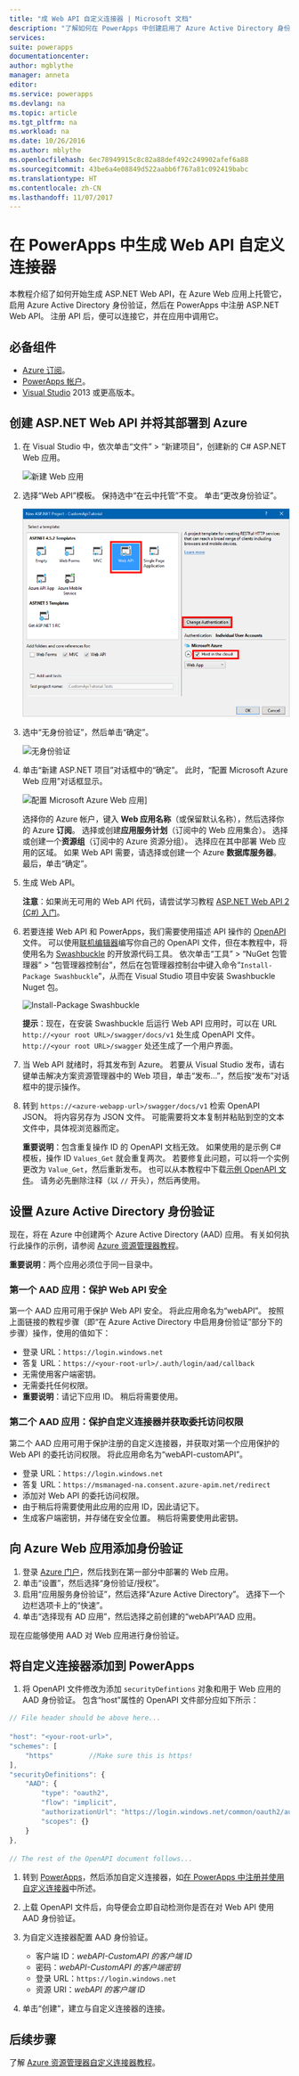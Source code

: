 ```yaml
---
title: "成 Web API 自定义连接器 | Microsoft 文档"
description: "了解如何在 PowerApps 中创建启用了 Azure Active Directory 身份验证的 ASP.NET Web API。"
services: 
suite: powerapps
documentationcenter: 
author: mgblythe
manager: anneta
editor: 
ms.service: powerapps
ms.devlang: na
ms.topic: article
ms.tgt_pltfrm: na
ms.workload: na
ms.date: 10/26/2016
ms.author: mblythe
ms.openlocfilehash: 6ec78949915c8c82a88def492c249902afef6a88
ms.sourcegitcommit: 43be6a4e08849d522aabb6f767a81c092419babc
ms.translationtype: HT
ms.contentlocale: zh-CN
ms.lasthandoff: 11/07/2017
---
```

# <a name="build-a-custom-connector-for-a-web-api-in-powerapps"></a>在 PowerApps 中生成 Web API 自定义连接器
本教程介绍了如何开始生成 ASP.NET Web API，在 Azure Web 应用上托管它，启用 Azure Active Directory 身份验证，然后在 PowerApps 中注册 ASP.NET Web API。 注册 API 后，便可以连接它，并在应用中调用它。

## <a name="prerequisites"></a>必备组件
* [Azure 订阅](https://azure.microsoft.com/en-us/free/)。
* [PowerApps 帐户](https://powerapps.microsoft.com)。
* [Visual Studio](https://www.visualstudio.com/vs/) 2013 或更高版本。

## <a name="create-an-aspnet-web-api-and-deploy-it-to-azure"></a>创建 ASP.NET Web API 并将其部署到 Azure
1. 在 Visual Studio 中，依次单击“文件” > “新建项目”，创建新的 C# ASP.NET Web 应用。
   
    ![新建 Web 应用](./media/customapi-web-api-tutorial/newwebapp.png)
2. 选择“Web API”模板。  保持选中“在云中托管”不变。  单击“更改身份验证”。
   
    ![新建 Web 项目的模板](./media/customapi-web-api-tutorial/new-web-api.png)
3. 选中“无身份验证”，然后单击“确定”。
   
    ![无身份验证](./media/customapi-web-api-tutorial/noauth.png)
4. 单击“新建 ASP.NET 项目”对话框中的“确定”。  此时，“配置 Microsoft Azure Web 应用”对话框显示。
   
    ![配置 Microsoft Azure Web 应用](./media/customapi-web-api-tutorial/azure-publishing.png)]
   
    选择你的 Azure 帐户，键入 **Web 应用名称**（或保留默认名称），然后选择你的 Azure **订阅**。  选择或创建**应用服务计划**（订阅中的 Web 应用集合）。  选择或创建一个**资源组**（订阅中的 Azure 资源分组）。  选择应在其中部署 Web 应用的区域。  如果 Web API 需要，请选择或创建一个 Azure **数据库服务器**。  最后，单击“确定”。
5. 生成 Web API。
   
    **注意**：如果尚无可用的 Web API 代码，请尝试学习教程 [ASP.NET Web API 2 (C#) 入门](http://www.asp.net/web-api/overview/getting-started-with-aspnet-web-api/tutorial-your-first-web-api)。
6. 若要连接 Web API 和 PowerApps，我们需要使用描述 API 操作的 [OpenAPI](http://swagger.io/) 文件。  可以使用[联机编辑器](http://editor.swagger.io/)编写你自己的 OpenAPI 文件，但在本教程中，将使用名为 [Swashbuckle](https://github.com/domaindrivendev/Swashbuckle/blob/master/README.md) 的开放源代码工具。  依次单击“工具” > “NuGet 包管理器” > “包管理器控制台”，然后在包管理器控制台中键入命令“`Install-Package Swashbuckle`”，从而在 Visual Studio 项目中安装 Swashbuckle Nuget 包。
   
    ![Install-Package Swashbuckle](./media/customapi-web-api-tutorial/swashbuckle-console.png)
   
    **提示**：现在，在安装 Swashbuckle 后运行 Web API 应用时，可以在 URL `http://<your root URL>/swagger/docs/v1` 处生成 OpenAPI 文件。  `http://<your root URL>/swagger` 处还生成了一个用户界面。
7. 当 Web API 就绪时，将其发布到 Azure。 若要从 Visual Studio 发布，请右键单击解决方案资源管理器中的 Web 项目，单击“发布...”，然后按“发布”对话框中的提示操作。
8. 转到 `https://<azure-webapp-url>/swagger/docs/v1` 检索 OpenAPI JSON。  将内容另存为 JSON 文件。  可能需要将文本复制并粘贴到空的文本文件中，具体视浏览器而定。   
   
    **重要说明**：包含重复操作 ID 的 OpenAPI 文档无效。 如果使用的是示例 C# 模板，操作 ID `Values_Get` 就会重复两次。 若要修复此问题，可以将一个实例更改为 `Value_Get`，然后重新发布。 也可以从本教程中下载[示例 OpenAPI 文件](http://pwrappssamples.blob.core.windows.net/samples/webAPI.json)。 请务必先删除注释（以 `//` 开头），然后再使用。

## <a name="set-up-azure-active-directory-authentication"></a>设置 Azure Active Directory 身份验证
现在，将在 Azure 中创建两个 Azure Active Directory (AAD) 应用。  有关如何执行此操作的示例，请参阅 [Azure 资源管理器教程](customapi-azure-resource-manager-tutorial.md#enable-authentication-in-azure-active-directory)。

**重要说明**：两个应用必须位于同一目录中。

### <a name="first-aad-application-securing-the-web-api"></a>第一个 AAD 应用：保护 Web API 安全
第一个 AAD 应用可用于保护 Web API 安全。 将此应用命名为“webAPI”。  按照上面链接的教程步骤（即“在 Azure Active Directory 中启用身份验证”部分下的步骤）操作，使用的值如下：

* 登录 URL：`https://login.windows.net`
* 答复 URL：`https://<your-root-url>/.auth/login/aad/callback`
* 无需使用客户端密钥。
* 无需委托任何权限。
* **重要说明**：请记下应用 ID。  稍后将需要使用。

### <a name="second-aad-application-securing-the-custom-connector-and-delegated-access"></a>第二个 AAD 应用：保护自定义连接器并获取委托访问权限
第二个 AAD 应用可用于保护注册的自定义连接器，并获取对第一个应用保护的 Web API 的委托访问权限。 将此应用命名为“webAPI-customAPI”。

* 登录 URL：`https://login.windows.net`
* 答复 URL：`https://msmanaged-na.consent.azure-apim.net/redirect`
* 添加对 Web API 的委托访问权限。
* 由于稍后将需要使用此应用的应用 ID，因此请记下。
* 生成客户端密钥，并存储在安全位置。 稍后将需要使用此密钥。

## <a name="add-authentication-to-your-azure-web-app"></a>向 Azure Web 应用添加身份验证
1. 登录 [Azure 门户](https://portal.azure.com)，然后找到在第一部分中部署的 Web 应用。
2. 单击“设置”，然后选择“身份验证/授权”。
3. 启用“应用服务身份验证”，然后选择“Azure Active Directory”。  选择下一个边栏选项卡上的“快速”。  
4. 单击“选择现有 AD 应用”，然后选择之前创建的“webAPI”AAD 应用。

现在应能够使用 AAD 对 Web 应用进行身份验证。

## <a name="add-the-custom-connector-to-powerapps"></a>将自定义连接器添加到 PowerApps
1. 将 OpenAPI 文件修改为添加 `securityDefintions` 对象和用于 Web 应用的 AAD 身份验证。 包含“host”属性的 OpenAPI 文件部分应如下所示：

```javascript
// File header should be above here...

"host": "<your-root-url>",
"schemes": [
    "https"         //Make sure this is https!
],
"securityDefinitions": {
    "AAD": {
        "type": "oauth2",
        "flow": "implicit",
        "authorizationUrl": "https://login.windows.net/common/oauth2/authorize",
        "scopes": {}
    }
},

// The rest of the OpenAPI document follows...
```

1. 转到 [PowerApps](https://web.powerapps.com)，然后添加自定义连接器，如[在 PowerApps 中注册并使用自定义连接器](register-custom-api.md)中所述。
2. 上载 OpenAPI 文件后，向导便会立即自动检测你是否在对 Web API 使用 AAD 身份验证。
3. 为自定义连接器配置 AAD 身份验证。  
   
   * 客户端 ID：*webAPI-CustomAPI 的客户端 ID*
   * 密码：*webAPI-CustomAPI 的客户端密钥*
   * 登录 URL：`https://login.windows.net`
   * 资源 URI：*webAPI 的客户端 ID*
4. 单击“创建”，建立与自定义连接器的连接。

## <a name="next-steps"></a>后续步骤
了解 [Azure 资源管理器自定义连接器教程](customapi-azure-resource-manager-tutorial.md)。

